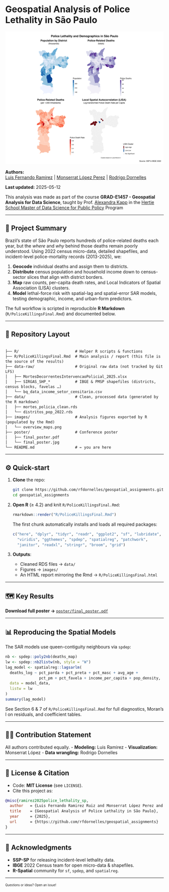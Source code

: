 # Geospatial Analysis of Police Lethality in São Paulo

<p align="center">

<img src="images/police_lethality_maps.png" alt="Population, raw deaths, deaths per 1 000 inhabitants, and LISA clusters" width="800"/>

</p>

**Authors:**\
[Luis Fernando Ramirez](http://www.github.com/lramir14) \| [Monserrat López Perez](http://www.github.com/Monlo) \| [Rodrigo Dornelles](http://www.github.com/rfdornelles)

**Last updated:** 2025-05-12

This analysis was made as part of the course **GRAD-E1457 - Geospatial Analysis for Data Science**, taught by Prof. [Alexandra Kapp](https://scholar.google.de/citations?user=Uq5J4p8AAAAJ) in the [Hertie School Master of Data Science for Public Policy](https://www.hertie-school.org/en/mds) Program

------------------------------------------------------------------------

## 📝 Project Summary

Brazil’s state of São Paulo reports hundreds of police-related deaths each year, but the *where* and *why* behind those deaths remain poorly understood. Using 2022 census micro-data, detailed shapefiles, and incident-level police-mortality records (2013-2025), we:

1.  **Geocode** individual deaths and assign them to districts.
2.  **Distribute** census population and household income down to census-sector slices that align with district borders.
3.  **Map** raw counts, per-capita death rates, and Local Indicators of Spatial Association (LISA) clusters.
4.  **Model** lethal-force risk with spatial-lag and spatial-error SAR models, testing demographic, income, and urban-form predictors.

The full workflow is scripted in reproducible **R Markdown** (`R/PoliceKillingsFinal.Rmd`) and documented below.

------------------------------------------------------------------------

## 📁 Repository Layout

```         

├── R/                         # Helper R scripts & functions
├── R/PoliceKillingsFinal.Rmd  # Main analysis / report (this file is the source of the results)
├── data-raw/                  # Original raw data (not tracked by Git LFS)
│   ├── MortesDecorrentesIntervencaoPolicial_2025.xlsx
│   ├── SIRGAS_SHP_*           # IBGE & PMSP shapefiles (districts, census blocks, favelas …)
│   └── bq_data_income_setor_censitario.csv
├── data/                      # Clean, processed data (generated by the R markdown)
│   ├── mortes_policia_clean.rds
│   └── distritos_pop_2022.rds
├── images/                    # Analysis figures exported by R (populated by the Rmd)
│   └── overview_maps.png
├── poster/                    # Conference poster
│   ├── final_poster.pdf
│   └── final_poster.jpg
└── README.md                  # ← you are here
```

------------------------------------------------------------------------

## ⚙️ Quick-start

1.  **Clone** the repo:

    ``` bash
    git clone https://github.com/rfdornelles/geospatial_assignments.git
    cd geospatial_assignments
    ```

2.  **Open R** (≥ 4.2) and knit `R/PoliceKillingsFinal.Rmd`:

    ``` r
    rmarkdown::render("R/PoliceKillingsFinal.Rmd")
    ```

    The first chunk automatically installs and loads all required packages:

    ``` r
    c("here", "dplyr", "tidyr", "readr", "ggplot2", "sf", "lubridate",
      "viridis", "ggthemes", "spdep", "spatialreg", "patchwork",
      "janitor", "readxl", "stringr", "broom", "grid")
    ```

3.  **Outputs**:

    -   Cleaned RDS files → `data/`
    -   Figures → `images/`
    -   An HTML report mirroring the Rmd → `R/PoliceKillingsFinal.html`

------------------------------------------------------------------------

## 🗺️ Key Results

**Download full poster →** [`poster/final_poster.pdf`](poster/final_poster.pdf)

------------------------------------------------------------------------

## 📊 Reproducing the Spatial Models

The SAR models use queen-contiguity neighbours via `spdep`:

``` r
nb <- spdep::poly2nb(deaths_map)
lw <- spdep::nb2listw(nb, style = "W")
lag_model <- spatialreg::lagsarlm(
  deaths_log ~ pct_parda + pct_preta + pct_masc + avg_age +
               pct_pm + pct_favela + income_per_capita + pop_density,
  data = model_data,
  listw = lw
)
summary(lag_model)
```

See Section 6 & 7 of `R/PoliceKillingsFinal.Rmd` for full diagnostics, Moran’s I on residuals, and coefficient tables.

------------------------------------------------------------------------

## 👩‍💻 Contribution Statement

All authors contributed equally. - **Modeling:** Luis Ramirez - **Visualization:** Monserrat López - **Data wrangling:** Rodrigo Dornelles

------------------------------------------------------------------------

## 📄 License & Citation

-   Code: **MIT License** (see `LICENSE`).
-   Cite this project as:

``` bibtex
@misc{ramirez2025police_lethality_sp,
  author   = {Luis Fernando Ramirez Ruiz and Monserrat López Perez and Rodrigo Dornelles},
  title    = {Geospatial Analysis of Police Lethality in São Paulo},
  year     = {2025},
  url      = {https://github.com/rfdornelles/geospatial_assignments}
}
```

------------------------------------------------------------------------

## 🙏 Acknowledgments

-   **SSP-SP** for releasing incident-level lethality data.
-   **IBGE** 2022 Census team for open micro-data & shapefiles.
-   **R-Spatial** community for `sf`, `spdep`, and `spatialreg`.

------------------------------------------------------------------------

<sub><sup>Questions or ideas? Open an issue!</sup></sub>
